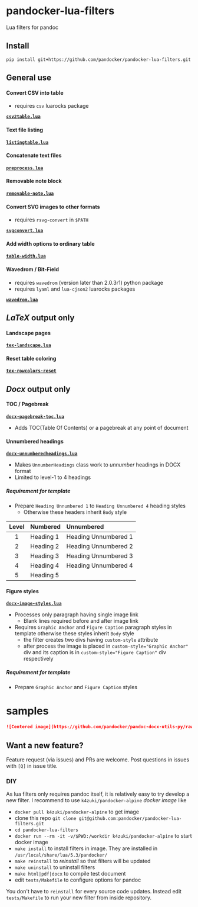 # pandocker-lua-filters
Lua filters for pandoc

## Install

`pip install git+https://github.com/pandocker/pandocker-lua-filters.git`

## General use
#### Convert CSV into table

- requires `csv` luarocks package

[**`csv2table.lua`**](lua/csv2table.lua)

#### Text file listing

[**`listingtable.lua`**](lua/listingtable.lua)

#### Concatenate text files

[**`preprocess.lua`**](lua/preprocess.lua)

#### Removable note block

[**`removable-note.lua`**](lua/removable-note.lua)

#### Convert SVG images to other formats

- requires `rsvg-convert` in `$PATH`

[**`svgconvert.lua`**](lua/svgconvert.lua)

#### Add width options to ordinary table

[**`table-width.lua`**](lua/table-width.lua)

#### Wavedrom / Bit-Field

- requires `wavedrom` (version later than 2.0.3r1) python package
- requires `lyaml` and `lua-cjson2` luarocks packages

[**`wavedrom.lua`**](lua/wavedrom.lua)

## *LaTeX* output only
#### Landscape pages

[**`tex-landscape.lua`**](lua/tex-landscape.lua)

#### Reset table coloring

[**`tex-rowcolors-reset`**](lua/tex-rowcolors-reset.lua)

## *Docx* output only
#### TOC / Pagebreak

[**`docx-pagebreak-toc.lua`**](lua/docx-pagebreak-toc.lua)

- Adds TOC(Table Of Contents) or a pagebreak at any point of document

#### Unnumbered headings

[**`docx-unnumberedheadings.lua`**](lua/docx-unnumberedheadings.lua)

- Makes `UnnumberHeadings` class work to _unnumber_ headings in DOCX format
- Limited to level-1 to 4 headings

##### Requirement for template

- Prepare `Heading Unnumbered 1` to `Heading Unnumbered 4` heading styles
  - Otherwise these headers inherit `Body` style

| Level | Numbered  | Unnumbered           |
|:-----:|:----------|:---------------------|
|   1   | Heading 1 | Heading Unnumbered 1 |
|   2   | Heading 2 | Heading Unnumbered 2 |
|   3   | Heading 3 | Heading Unnumbered 3 |
|   4   | Heading 4 | Heading Unnumbered 4 |
|   5   | Heading 5 |                      |

#### Figure styles

[**`docx-image-styles.lua`**](lua/docx-image-styles.lua)

- Processes only paragraph having single image link
  - Blank lines required before and after image link
- Requires `Graphic Anchor` and `Figure Caption` paragraph styles in template
otherwise these styles inherit `Body` style
  - the filter creates two divs having `custom-style` attribute
  - after process the image is placed in `custom-style="Graphic Anchor"` div and its caption is in `custom-style="Figure Caption"`
  div respectively

##### Requirement for template

- Prepare `Graphic Anchor` and `Figure Caption` styles

# samples

```markdown
![Centered image](https://github.com/pandocker/pandoc-docx-utils-py/raw/master/qr.png){width=100mm #fig:centered}
```

## Want a new feature?

Feature request (via issues) and PRs are welcome. Post questions in issues with `[Q]` in issue title.

### DIY

As lua filters only requires pandoc itself, it is relatively easy
to try develop a new filter. I recommend to use `k4zuki/pandocker-alpine`
*docker image* like

- `docker pull k4zuki/pandocker-alpine` to get image
- clone this repo `git clone git@github.com:pandocker/pandocker-lua-filters.git`
- `cd pandocker-lua-filters`
- `docker run --rm -it -v/$PWD:/workdir k4zuki/pandocker-alpine` to start docker image
- `make install` to install filters in image. They are installed in `/usr/local/share/lua/5.3/pandocker/`
- `make reinstall` to *reinstall* so that filters will be updated
- `make uninstall` to uninstall filters
- `make html|pdf|docx` to compile test document
- edit `tests/Makefile` to configure options for pandoc

You don't have to `reinstall` for every source code updates. Instead edit `tests/Makefile`
to run your new filter from inside repository.
